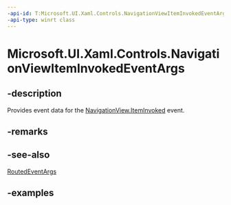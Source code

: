 ```yaml
---
-api-id: T:Microsoft.UI.Xaml.Controls.NavigationViewItemInvokedEventArgs
-api-type: winrt class
---
```

<!-- Class syntax.
public class NavigationViewItemInvokedEventArgs 
-->

# Microsoft.UI.Xaml.Controls.NavigationViewItemInvokedEventArgs



## -description

Provides event data for the [NavigationView.ItemInvoked](navigationview_iteminvoked.md) event.



## -remarks



## -see-also

[RoutedEventArgs](/uwp/api/windows.ui.xaml.routedeventargs)



## -examples



